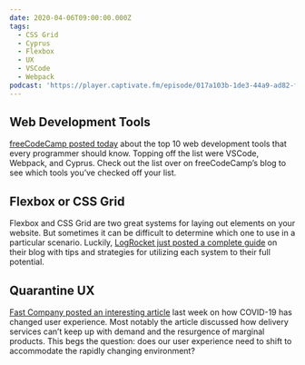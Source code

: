 ```yaml
---
date: 2020-04-06T09:00:00.000Z
tags:
  - CSS Grid
  - Cyprus
  - Flexbox
  - UX
  - VSCode
  - Webpack
podcast: 'https://player.captivate.fm/episode/017a103b-1de3-44a9-ad82-fe7c9449f538'
---
```


## Web Development Tools

[freeCodeCamp posted today](https://www.freecodecamp.org/news/handy-web-development-toolkit/) about the top 10 web development tools that every programmer should know. Topping off the list were VSCode, Webpack, and Cyprus. Check out the list over on freeCodeCamp’s blog to see which tools you’ve checked off your list.

## Flexbox or CSS Grid

Flexbox and CSS Grid are two great systems for laying out elements on your website. But sometimes it can be difficult to determine which one to use in a particular scenario. Luckily, [LogRocket just posted a complete guide](https://blog.logrocket.com/flexbox-vs-css-grid/) on their blog with tips and strategies for utilizing each system to their full potential.

## Quarantine UX

[Fast Company posted an interesting article](https://www.fastcompany.com/90485589/to-stomp-out-covid-19-america-will-need-a-better-warning-system) last week on how COVID-19 has changed user experience. Most notably the article discussed how delivery services can’t keep up with demand and the resurgence of marginal products. This begs the question: does our user experience need to shift to accommodate the rapidly changing environment?

